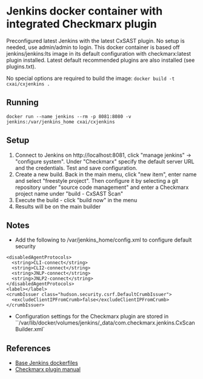 # Jenkins docker container with integrated Checkmarx plugin

Preconfigured latest Jenkins with the latest CxSAST plugin. No setup is needed, use admin/admin to login.
This docker container is based off jenkins/jenkins:lts image in its default configuration with checkmarx:latest plugin installed. Latest default recommended plugins are also installed (see plugins.txt).

No special options are required to build the image: `docker build -t cxai/cxjenkins .`

## Running
`docker run --name jenkins --rm -p 8081:8080 -v jenkins:/var/jenkins_home cxai/cxjenkins`

## Setup
1. Connect to Jenkins on http://localhost:8081, click "manage jenkins" -> "configure system". Under "Checkmarx" specify the default server URL and the credentials. Test and save configuration.
2. Create a new build. Back in the main menu, click "new item", enter name and select "freestyle project". Then configure it by selecting a git repository under "source code management" and enter a Checkmarx project name under "build - CxSAST Scan"
3. Execute the build - click "build now" in the menu
4. Results will be on the main builder

## Notes
* Add the following to /var/jenkins_home/config.xml to configure default security

```
<disabledAgentProtocols>
  <string>CLI-connect</string>
  <string>CLI2-connect</string>
  <string>JNLP-connect</string>
  <string>JNLP2-connect</string>
</disabledAgentProtocols>
<label></label>
<crumbIssuer class="hudson.security.csrf.DefaultCrumbIssuer">
  <excludeClientIPFromCrumb>false</excludeClientIPFromCrumb>
</crumbIssuer>
```

* Configuration settings for the Checkmarx plugin are stored in ``/var/lib/docker/volumes/jenkins/_data/com.checkmarx.jenkins.CxScanBuilder.xml`

## References
* [Base Jenkins dockerfiles](https://github.com/jenkinsci/docker)
* [Checkmarx plugin manual](https://checkmarx.atlassian.net/wiki/spaces/KC/pages/224886988/Setting+Up+and+Configuring+the+Jenkins+Plugin+v8.6.0+and+up)
